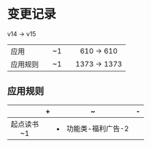 # 变更记录

v14 -> v15

||||||
|-|:-:|:-:|:-:|:-:|
|应用||~1||610 -> 610|
|应用规则||~1||1373 -> 1373|

## 应用规则

||+|~|-|
|:-:|-|-|-|
|起点读书<br>~1||<li>功能类-福利广告-2||
